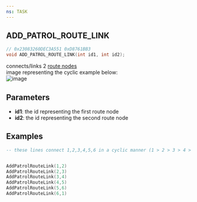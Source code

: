 ```yaml
---
ns: TASK
---
```

## ADD_PATROL_ROUTE_LINK

```c
// 0x23083260DEC3A551 0xD8761BB3
void ADD_PATROL_ROUTE_LINK(int id1, int id2);
```

connects/links 2 [route nodes](#_0x8EDF950167586B7C)  
image representing the cyclic example below:  
![image](https://docs.fivem.net/natives/0x23083260DEC3A551.png)

## Parameters
* **id1**: the id representing the first route node
* **id2**: the id representing the second route node

## Examples

```lua
-- these lines connect 1,2,3,4,5,6 in a cyclic manner (1 > 2 > 3 > 4 > 5 > 6 > 1)


AddPatrolRouteLink(1,2)
AddPatrolRouteLink(2,3)
AddPatrolRouteLink(3,4)
AddPatrolRouteLink(4,5)
AddPatrolRouteLink(5,6)
AddPatrolRouteLink(6,1)
```

